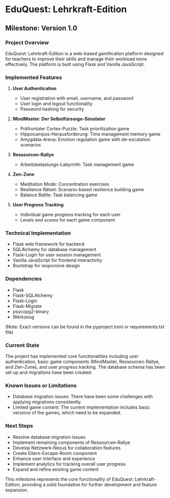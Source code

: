 # EduQuest: Lehrkraft-Edition

## Milestone: Version 1.0

### Project Overview
EduQuest: Lehrkraft-Edition is a web-based gamification platform designed for teachers to improve their skills and manage their workload more effectively. The platform is built using Flask and Vanilla JavaScript.

### Implemented Features

1. **User Authentication**
   - User registration with email, username, and password
   - User login and logout functionality
   - Password hashing for security

2. **MindMaster: Der Selbstfürsorge-Simulator**
   - Präfrontaler Cortex-Puzzle: Task prioritization game
   - Hippocampus-Herausforderung: Time management memory game
   - Amygdala-Arena: Emotion regulation game with de-escalation scenarios

3. **Ressourcen-Rallye**
   - Arbeitsbelastungs-Labyrinth: Task management game

4. **Zen-Zone**
   - Meditation Mode: Concentration exercises
   - Resilience Rätsel: Scenario-based resilience building game
   - Balance Battle: Task balancing game

5. **User Progress Tracking**
   - Individual game progress tracking for each user
   - Levels and scores for each game component

### Technical Implementation
- Flask web framework for backend
- SQLAlchemy for database management
- Flask-Login for user session management
- Vanilla JavaScript for frontend interactivity
- Bootstrap for responsive design

### Dependencies
- Flask
- Flask-SQLAlchemy
- Flask-Login
- Flask-Migrate
- psycopg2-binary
- Werkzeug

(Note: Exact versions can be found in the pyproject.toml or requirements.txt file)

### Current State
The project has implemented core functionalities including user authentication, basic game components (MindMaster, Ressourcen-Rallye, and Zen-Zone), and user progress tracking. The database schema has been set up and migrations have been created.

### Known Issues or Limitations
- Database migration issues: There have been some challenges with applying migrations consistently.
- Limited game content: The current implementation includes basic versions of the games, which need to be expanded.

### Next Steps
- Resolve database migration issues
- Implement remaining components of Ressourcen-Rallye
- Develop Netzwerk-Nexus for collaboration features
- Create Eltern-Escape-Room component
- Enhance user interface and experience
- Implement analytics for tracking overall user progress
- Expand and refine existing game content

This milestone represents the core functionality of EduQuest: Lehrkraft-Edition, providing a solid foundation for further development and feature expansion.
